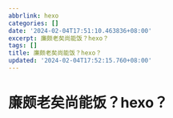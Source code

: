 ```yaml
---
abbrlink: hexo
categories: []
date: '2024-02-04T17:51:10.463836+08:00'
excerpt: 廉颇老矣尚能饭？hexo？ 
tags: []
title: 廉颇老矣尚能饭？hexo？
updated: '2024-02-04T17:52:15.760+08:00'
---
```

# 廉颇老矣尚能饭？hexo？
